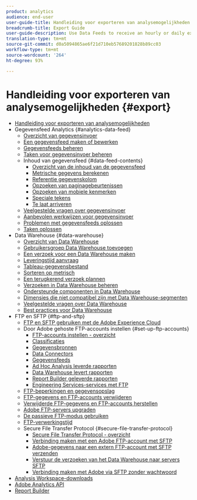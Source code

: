 ```yaml
---
product: analytics
audience: end-user
user-guide-title: Handleiding voor exporteren van analysemogelijkheden
breadcrumb-title: Export Guide
user-guide-description: Use Data Feeds to receive an hourly or daily export of raw data. Use Data Warehouse to retrieve a spreadsheet output of data.
translation-type: tm+mt
source-git-commit: d0a5094865ae6f21d710eb57689201828b89cc03
workflow-type: tm+mt
source-wordcount: '264'
ht-degree: 93%

---
```



# Handleiding voor exporteren van analysemogelijkheden {#export}

+ [Handleiding voor exporteren van analysemogelijkheden](home.md)
+ Gegevensfeed Analytics {#analytics-data-feed}
   + [Overzicht van gegevensinvoer](analytics-data-feed/data-feed-overview.md)
   + [Een gegevensfeed maken of bewerken](analytics-data-feed/create-feed.md)
   + [Gegevensfeeds beheren](analytics-data-feed/df-manage-feeds.md)
   + [Taken voor gegevensinvoer beheren](analytics-data-feed/df-manage-jobs.md)
   + Inhoud van gegevensfeed {#data-feed-contents}
      + [Overzicht van de inhoud van de gegevensfeed](analytics-data-feed/c-df-contents/datafeeds-contents.md)
      + [Metrische gegevens berekenen](analytics-data-feed/c-df-contents/datafeeds-calculate.md)
      + [Referentie gegevenskolom](analytics-data-feed/c-df-contents/datafeeds-reference.md)
      + [Opzoeken van paginagebeurtenissen](analytics-data-feed/c-df-contents/datafeeds-page-event.md)
      + [Opzoeken van mobiele kenmerken](analytics-data-feed/c-df-contents/mobile-attributes-lookup.md)
      + [Speciale tekens](analytics-data-feed/c-df-contents/datafeeds-spec-chars.md)
      + [Te laat arriveren](analytics-data-feed/c-df-contents/late-arriving-hits.md)
   + [Veelgestelde vragen over gegevensinvoer](analytics-data-feed/df-faq.md)
   + [Aanbevolen werkwijzen voor gegevensinvoer](analytics-data-feed/data-feeds-best-practices.md)
   + [Problemen met gegevensfeeds oplossen](analytics-data-feed/feed-troubleshooting.md)
   + [Taken oplossen](analytics-data-feed/jobs-troubleshooting.md)
+ Data Warehouse {#data-warehouse}
   + [Overzicht van Data Warehouse](data-warehouse/data-warehouse.md)
   + [Gebruikersgroep Data Warehouse toevoegen](data-warehouse/t-dw-group.md)
   + [Een verzoek voor een Data Warehouse maken](data-warehouse/t-dw-create-request.md)
   + [Leveringstijd aanvraag](data-warehouse/delivery-time.md)
   + [Tableau-gegevensbestand](data-warehouse/t-tableau.md)
   + [Sorteren op metrisch](data-warehouse/sorting-by-metric.md)
   + [Een terugkerend verzoek plannen](data-warehouse/dw-schedule-recurring.md)
   + [Verzoeken in Data Warehouse beheren](data-warehouse/data-warehouse-requests-manage.md)
   + [Ondersteunde componenten in Data Warehouse](data-warehouse/component-support.md)
   + [Dimensies die niet compatibel zijn met Data Warehouse-segmenten](data-warehouse/dw-dimensions-incompatible-dwsegments.md)
   + [Veelgestelde vragen over Data Warehouse](data-warehouse/faq.md)
   + [Best practices voor Data Warehouse](data-warehouse/data-warehouse-bp.md)
+ FTP en SFTP {#ftp-and-sftp}
   + [FTP en SFTP gebruiken met de Adobe Experience Cloud](ftp-and-sftp/ftp-overview.md)
   + Door Adobe gehoste FTP-accounts instellen {#set-up-ftp-accounts}
      + [FTP-accounts instellen - overzicht](ftp-and-sftp/c-set-up-ftp-accounts/ftp-accounts.md)
      + [Classificaties](ftp-and-sftp/c-set-up-ftp-accounts/ftp-saint.md)
      + [Gegevensbronnen](ftp-and-sftp/c-set-up-ftp-accounts/ftp-datasources.md)
      + [Data Connectors](ftp-and-sftp/c-set-up-ftp-accounts/ftp-genesis.md)
      + [Gegevensfeeds](ftp-and-sftp/c-set-up-ftp-accounts/ftp-datafeeds.md)
      + [Ad Hoc Analysis leverde rapporten](ftp-and-sftp/c-set-up-ftp-accounts/ftp-discover-reports.md)
      + [Data Warehouse levert rapporten](ftp-and-sftp/c-set-up-ftp-accounts/ftp-dw-reports.md)
      + [Report Builder geleverde rapporten](ftp-and-sftp/c-set-up-ftp-accounts/ftp-arb-reports.md)
      + [Engineering Services-services met FTP](ftp-and-sftp/c-set-up-ftp-accounts/ftp-eng-services.md)
   + [FTP-beperkingen en gegevensopslag](ftp-and-sftp/ftp-limits.md)
   + [FTP-gegevens en FTP-accounts verwijderen](ftp-and-sftp/ftp-delete.md)
   + [Verwijderde FTP-gegevens en FTP-accounts herstellen](ftp-and-sftp/ftp-restore.md)
   + [Adobe FTP-servers upgraden](ftp-and-sftp/ftp-upgrade.md)
   + [De passieve FTP-modus gebruiken](ftp-and-sftp/ftp-passive.md)
   + [FTP-verwerkingstijd](ftp-and-sftp/ftp-processing.md)
   + Secure File Transfer Protocol {#secure-file-transfer-protocol}
      + [Secure File Transfer Protocol - overzicht](ftp-and-sftp/c-sftp/ftp-sftp.md)
      + [Verbinding maken met een Adobe FTP-account met SFTP](ftp-and-sftp/c-sftp/ftp-sftp-connect.md)
      + [Adobe-gegevens naar een extern FTP-account met SFTP verzenden](ftp-and-sftp/c-sftp/ftp-sftp-transfer.md)
      + [Verstuur de verzoeken van het Data Warehouse naar servers SFTP](ftp-and-sftp/c-sftp/ftp-sftp-dw.md)
      + [Verbinding maken met Adobe via SFTP zonder wachtwoord](ftp-and-sftp/c-sftp/ftp-sftp-cert-auth.md)
+ [Analysis Workspace-downloads](https://docs.adobe.com/content/help/nl-NL/analytics/analyze/analysis-workspace/curate-share/download-send.html)
+ [Adobe Analytics API](https://www.adobe.io/apis/experiencecloud/analytics/docs.html)
+ [Report Builder](https://docs.adobe.com/content/help/en/analytics/analyze/report-builder/home.html)
